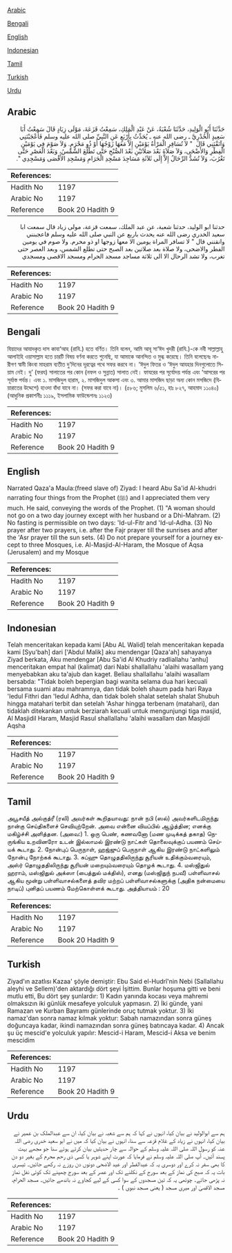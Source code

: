 [Arabic](#arabic)

[Bengali](#bengali)

[English](#english)

[Indonesian](#indonesian)

[Tamil](#tamil)

[Turkish](#turkish)

[Urdu](#urdu)

## Arabic


<div dir="rtl" lang="ar" style={{fontSize:'larger',backgroundColor:'#f8f9fa',padding:20}}>
حَدَّثَنَا أَبُو الْوَلِيدِ، حَدَّثَنَا شُعْبَةُ، عَنْ عَبْدِ الْمَلِكِ، سَمِعْتُ قَزَعَةَ، مَوْلَى زِيَادٍ قَالَ سَمِعْتُ أَبَا سَعِيدٍ الْخُدْرِيَّ ـ رضى الله عنه ـ يُحَدِّثُ بِأَرْبَعٍ عَنِ النَّبِيِّ صلى الله عليه وسلم فَأَعْجَبْنَنِي وَآنَقْنَنِي قَالَ ‏ "‏ لاَ تُسَافِرِ الْمَرْأَةُ يَوْمَيْنِ إِلاَّ مَعَهَا زَوْجُهَا أَوْ ذُو مَحْرَمٍ‏.‏ وَلاَ صَوْمَ فِي يَوْمَيْنِ الْفِطْرِ وَالأَضْحَى، وَلاَ صَلاَةَ بَعْدَ صَلاَتَيْنِ بَعْدَ الصُّبْحِ حَتَّى تَطْلُعَ الشَّمْسُ، وَبَعْدَ الْعَصْرِ حَتَّى تَغْرُبَ، وَلاَ تُشَدُّ الرِّحَالُ إِلاَّ إِلَى ثَلاَثَةِ مَسَاجِدَ مَسْجِدِ الْحَرَامِ وَمَسْجِدِ الأَقْصَى وَمَسْجِدِي ‏"‏‏.‏
</div>
<div style={{backgroundColor:'#f8f9fa',padding:20, marginBottom: 10}}><table> <thead> <tr> <th>References:</th> <th></th> </tr> </thead> <tbody><tr><td>Hadith No</td><td>1197</td></tr><tr><td>Arabic No</td><td>1197</td></tr><tr><td>Reference</td><td>Book 20 Hadith 9</td></tr></tbody></table></div>


<div dir="rtl" lang="ar" style={{fontSize:'larger',backgroundColor:'#f8f9fa',padding:20}}>
حدثنا ابو الوليد، حدثنا شعبة، عن عبد الملك، سمعت قزعة، مولى زياد قال سمعت ابا سعيد الخدري رضى الله عنه يحدث باربع عن النبي صلى الله عليه وسلم فاعجبنني وانقنني قال " لا تسافر المراة يومين الا معها زوجها او ذو محرم. ولا صوم في يومين الفطر والاضحى، ولا صلاة بعد صلاتين بعد الصبح حتى تطلع الشمس، وبعد العصر حتى تغرب، ولا تشد الرحال الا الى ثلاثة مساجد مسجد الحرام ومسجد الاقصى ومسجدي
</div>
<div style={{backgroundColor:'#f8f9fa',padding:20, marginBottom: 10}}><table> <thead> <tr> <th>References:</th> <th></th> </tr> </thead> <tbody><tr><td>Hadith No</td><td>1197</td></tr><tr><td>Arabic No</td><td>1197</td></tr><tr><td>Reference</td><td>Book 20 Hadith 9</td></tr></tbody></table></div>

## Bengali


<div dir="ltr" lang="bn" style={{fontSize:'larger',backgroundColor:'#f8f9fa',padding:20}}>
যিয়াদের আযাদকৃত দাস কাযা‘আহ (রাযি.) হতে বর্ণিত। তিনি বলেন, আমি আবূ সা‘ঈদ খুদরী (রাযি.)-কে নবী সাল্লাল্লাহু আলাইহি ওয়াসাল্লাম হতে চারটি বিষয় বর্ণনা করতে শুনেছি, যা আমাকে আনন্দিত ও মুগ্ধ করেছে। তিনি বলেছেনঃ নারীগণ স্বামী কিংবা মাহরাম ব্যতীত দু’দিনের দূরত্বের পথে সফর করবে না। ‘ঈদুল ফিতর ও ‘ঈদুল আযহার দিনগুলোতে সিয়াম নেই। দু’ (ফরয) সালাতের পর কোন (নফল ও সুন্নাত) সালাত নেই। ফাযরের পর সূর্যোদয় পর্যন্ত এবং ‘আসরের পর সূর্যাস্ত পর্যন্ত। এবং ১. মাসজিদুল হারাম, ২. মাসজিদুল আকসা এবং ৩. আমার মাসজিদ ছাড়া অন্য কোন মসজিদে (যিয়ারাতের উদ্দেশে) হাওদা বাঁধা যাবে না। (সফর করা যাবে না)। (৫৮৬; মুসলিম ৬/৫১, হাঃ ৮২৭, আহমাদ ১১০৪০) (আধুনিক প্রকাশনীঃ ১১১৯, ইসলামিক ফাউন্ডেশনঃ ১১২৩)
</div>
<div style={{backgroundColor:'#f8f9fa',padding:20, marginBottom: 10}}><table> <thead> <tr> <th>References:</th> <th></th> </tr> </thead> <tbody><tr><td>Hadith No</td><td>1197</td></tr><tr><td>Arabic No</td><td>1197</td></tr><tr><td>Reference</td><td>Book 20 Hadith 9</td></tr></tbody></table></div>

## English


<div dir="ltr" lang="en" style={{fontSize:'larger',backgroundColor:'#f8f9fa',padding:20}}>
Narrated Qaza'a Maula:(freed slave of) Ziyad: I heard Abu Sa'id Al-khudri narrating four things from the Prophet (ﷺ) and I appreciated them very much. He said, conveying the words of the Prophet. (1) "A woman should not go on a two day journey except with her husband or a Dhi-Mahram. (2) No fasting is permissible on two days: 'Id-ul-Fitr and 'Id-ul-Adha. (3) No prayer after two prayers, i.e. after the Fajr prayer till the sunrises and after the 'Asr prayer till the sun sets. (4) Do not prepare yourself for a journey except to three Mosques, i.e. Al-Masjid-AI-Haram, the Mosque of Aqsa (Jerusalem) and my Mosque
</div>
<div style={{backgroundColor:'#f8f9fa',padding:20, marginBottom: 10}}><table> <thead> <tr> <th>References:</th> <th></th> </tr> </thead> <tbody><tr><td>Hadith No</td><td>1197</td></tr><tr><td>Arabic No</td><td>1197</td></tr><tr><td>Reference</td><td>Book 20 Hadith 9</td></tr></tbody></table></div>

## Indonesian


<div dir="ltr" lang="id" style={{fontSize:'larger',backgroundColor:'#f8f9fa',padding:20}}>
Telah menceritakan kepada kami [Abu AL Walid] telah menceritakan kepada kami [Syu'bah] dari ['Abdul Malik] aku mendengar [Qaza'ah] sahayanya Ziyad berkata, Aku mendengar [Abu Sa'id Al Khudriy radliallahu 'anhu] menceritakan empat hal (kalimat) dari Nabi shallallahu 'alaihi wasallam yang menyebabkan aku ta'ajub dan kaget. Beliau shallallahu 'alaihi wasallam bersabda: "Tidak boleh bepergian bagi wanita selama dua hari kecuali bersama suami atau mahramnya, dan tidak boleh shaum pada hari Raya 'Iedul Fithri dan 'Iedul Adhha, dan tidak boleh shalat setelah shalat Shubuh hingga matahari terbit dan setelah 'Ashar hingga terbenam (matahari), dan tidaklah ditekankan untuk berziarah kecuali untuk mengunjungi tiga masjid, Al Masjidil Haram, Masjid Rasul shallallahu 'alaihi wasallam dan Masjidil Aqsha
</div>
<div style={{backgroundColor:'#f8f9fa',padding:20, marginBottom: 10}}><table> <thead> <tr> <th>References:</th> <th></th> </tr> </thead> <tbody><tr><td>Hadith No</td><td>1197</td></tr><tr><td>Arabic No</td><td>1197</td></tr><tr><td>Reference</td><td>Book 20 Hadith 9</td></tr></tbody></table></div>

## Tamil


<div dir="ltr" lang="ta" style={{fontSize:'larger',backgroundColor:'#f8f9fa',padding:20}}>
அபூசயீத் அல்குத்ரீ (ரலி) அவர்கள் கூறிதயாவது: நான் நபி (ஸல்) அவர்களிடமிருந்து நான்கு செய்திகளைச் செவியுற்றேன். அவை என்னை வியப்பில் ஆழ்த்தின; எனக்கு மகிழ்ச்சி அளித்தன. (அவை:) 1. ஒரு பெண், கணவனோ (மண முடிக்கத் தகாத) நெருங்கிய உறவினரோ உடன் இல்லாமல் இரண்டு நாட்கள் தொலைவுக்குப் பயணம் செய்யக் கூடாது. 2. நோன்புப் பெருநாள், ஹஜ்ஜுப் பெருநாள் ஆகிய இரண்டு நாட்களிலும் நோன்பு நோற்கக் கூடாது. 3. சுப்ஹு தொழுததிலிருந்து சூரியன் உதிக்கும்வரையும், அஸ்ர் தொழுததிலிருந்து சூரியன் மறையும்வரையும் தொழக் கூடாது. 4. மஸ்ஜிதுல் ஹராம், மஸ்ஜிதுல் அக்ஸா (பைத்துல் மக்திஸ்), எனது (மஸ்ஜிதுந் நபவீ) பள்ளிவாசல் ஆகிய மூன்று பள்ளிவாசல்களைத் தவிர மற்றப் பள்ளிவாசல்களுக்கு (அதிக நன்மையை நாடிப்) புனிதப் பயணம் மேற்கொள்ளக் கூடாது. அத்தியாயம் : 20
</div>
<div style={{backgroundColor:'#f8f9fa',padding:20, marginBottom: 10}}><table> <thead> <tr> <th>References:</th> <th></th> </tr> </thead> <tbody><tr><td>Hadith No</td><td>1197</td></tr><tr><td>Arabic No</td><td>1197</td></tr><tr><td>Reference</td><td>Book 20 Hadith 9</td></tr></tbody></table></div>

## Turkish


<div dir="ltr" lang="tr" style={{fontSize:'larger',backgroundColor:'#f8f9fa',padding:20}}>
Ziyad'ın azatlısı Kazaa' şöyle demiştir: Ebu Said el-Hudrî'nin Nebi (Sallallahu aleyhi ve Sellem)'den aktardığı dört şeyi İşittim. Bunlar hoşuma gitti ve beni mutlu etti, Bu dört şey şunlardır: 1) Kadın yanında kocası veya mahremi olmaksızın iki günlük mesafeye yolculuk yapmasın. 2) İki günde, yani Ramazan ve Kurban Bayramı günlerinde oruç tutmak yoktur. 3) İki namaz'dan sonra namaz kılmak yoktur: Sabah namazından sonra güneş doğuncaya kadar, ikindi namazından sonra güneş batıncaya kadar. 4) Ancak şu üç mescid'e yolculuk yapılır: Mescid-i Haram, Mescid-i Aksa ve benim mescidim
</div>
<div style={{backgroundColor:'#f8f9fa',padding:20, marginBottom: 10}}><table> <thead> <tr> <th>References:</th> <th></th> </tr> </thead> <tbody><tr><td>Hadith No</td><td>1197</td></tr><tr><td>Arabic No</td><td>1197</td></tr><tr><td>Reference</td><td>Book 20 Hadith 9</td></tr></tbody></table></div>

## Urdu


<div dir="rtl" lang="ur" style={{fontSize:'larger',backgroundColor:'#f8f9fa',padding:20}}>
ہم سے ابوالولید نے بیان کیا، انہوں نے کہا کہ ہم سے شعبہ نے بیان کیا، ان سے عبدالملک بن عمیر نے بیان کیا، انہوں نے زیاد کے غلام قزعہ سے سنا، انہوں نے بیان کیا کہ میں نے ابو سعید خدری رضی اللہ عنہ کو رسول اللہ صلی اللہ علیہ وسلم کے حوالہ سے چار حدیثیں بیان کرتے ہوئے سنا جو مجھے بہت پسند آئیں۔ آپ صلی اللہ علیہ وسلم نے فرمایا کہ عورت اپنے شوہر یا کسی ذی رحم محرم کے بغیر دو دن کا بھی سفر نہ کرے اور دوسری یہ کہ عیدالفطر اور عید الاضحی دونوں دن روزے نہ رکھے جائیں۔ تیسری بات یہ کہ صبح کی نماز کے بعد سورج کے نکلنے تک اور عصر کے بعد سورج چھپنے تک کوئی نفل نماز نہ پڑھی جائے۔ چوتھی یہ کہ تین مسجدوں کے سوا کسی کے لیے کجاوے نہ باندھے جائیں۔ مسجد الحرام، مسجد الاقصیٰ اور میری مسجد ( یعنی مسجد نبوی ) ۔
</div>
<div style={{backgroundColor:'#f8f9fa',padding:20, marginBottom: 10}}><table> <thead> <tr> <th>References:</th> <th></th> </tr> </thead> <tbody><tr><td>Hadith No</td><td>1197</td></tr><tr><td>Arabic No</td><td>1197</td></tr><tr><td>Reference</td><td>Book 20 Hadith 9</td></tr></tbody></table></div>